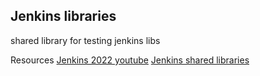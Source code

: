 ## Jenkins libraries

shared library for testing jenkins libs

Resources
[Jenkins 2022 youtube](https://www.youtube.com/watch?v=oUTGnoQzciU)
[Jenkins shared libraries](https://www.youtube.com/watch?v=SCeJk-eiXXw)